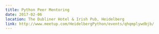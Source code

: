 ```yaml
---
title: Python Peer Mentoring
date: 2017-02-06
location: The Dubliner Hotel & Irish Pub, Heidelberg
link: http://www.meetup.com/HeidelbergPython/events/qhqmplywdbjb/
---
```

